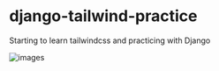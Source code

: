 # django-tailwind-practice

Starting to learn tailwindcss and practicing with Django


![images](https://user-images.githubusercontent.com/48474962/224559306-6f569efa-9bb6-49ea-b3d2-eaac5729a38a.png)
